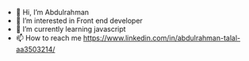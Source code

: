 - 👋 Hi, I’m Abdulrahman
- 👀 I’m interested in Front end developer
- 🌱 I’m currently learning javascript
- 📫 How to reach me https://www.linkedin.com/in/abdulrahman-talal-aa3503214/

<!---
abodyfile/abodyfile is a ✨ special ✨ repository because its `README.md` (this file) appears on your GitHub profile.
You can click the Preview link to take a look at your changes.
--->
